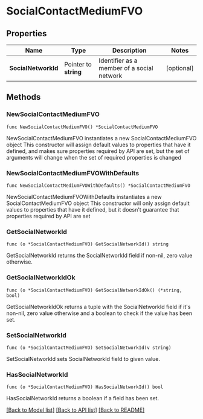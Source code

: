 # SocialContactMediumFVO

## Properties

Name | Type | Description | Notes
------------ | ------------- | ------------- | -------------
**SocialNetworkId** | Pointer to **string** | Identifier as a member of a social network | [optional] 

## Methods

### NewSocialContactMediumFVO

`func NewSocialContactMediumFVO() *SocialContactMediumFVO`

NewSocialContactMediumFVO instantiates a new SocialContactMediumFVO object
This constructor will assign default values to properties that have it defined,
and makes sure properties required by API are set, but the set of arguments
will change when the set of required properties is changed

### NewSocialContactMediumFVOWithDefaults

`func NewSocialContactMediumFVOWithDefaults() *SocialContactMediumFVO`

NewSocialContactMediumFVOWithDefaults instantiates a new SocialContactMediumFVO object
This constructor will only assign default values to properties that have it defined,
but it doesn't guarantee that properties required by API are set

### GetSocialNetworkId

`func (o *SocialContactMediumFVO) GetSocialNetworkId() string`

GetSocialNetworkId returns the SocialNetworkId field if non-nil, zero value otherwise.

### GetSocialNetworkIdOk

`func (o *SocialContactMediumFVO) GetSocialNetworkIdOk() (*string, bool)`

GetSocialNetworkIdOk returns a tuple with the SocialNetworkId field if it's non-nil, zero value otherwise
and a boolean to check if the value has been set.

### SetSocialNetworkId

`func (o *SocialContactMediumFVO) SetSocialNetworkId(v string)`

SetSocialNetworkId sets SocialNetworkId field to given value.

### HasSocialNetworkId

`func (o *SocialContactMediumFVO) HasSocialNetworkId() bool`

HasSocialNetworkId returns a boolean if a field has been set.


[[Back to Model list]](../README.md#documentation-for-models) [[Back to API list]](../README.md#documentation-for-api-endpoints) [[Back to README]](../README.md)


